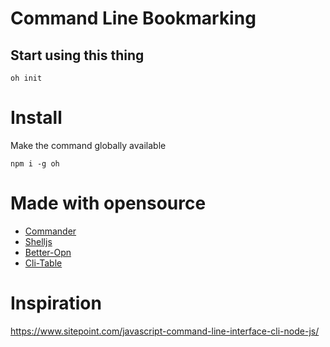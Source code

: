 # Command Line Bookmarking

## Start using this thing
```oh init```

# Install
Make the command globally available
```
npm i -g oh
```

# Made with opensource
- [Commander](https://www.npmjs.com/package/commander)
- [Shelljs](https://www.npmjs.com/package/shelljs)
- [Better-Opn](https://www.npmjs.com/package/better-opn)
- [Cli-Table](https://www.npmjs.com/package/cli-table)


# Inspiration
https://www.sitepoint.com/javascript-command-line-interface-cli-node-js/
